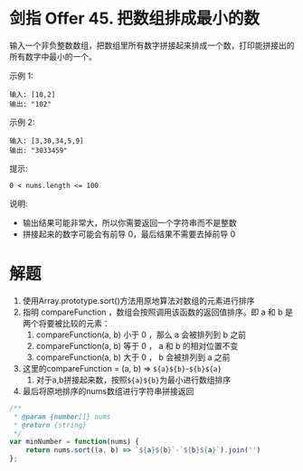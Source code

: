 # 剑指 Offer 45. 把数组排成最小的数
输入一个非负整数数组，把数组里所有数字拼接起来排成一个数，打印能拼接出的所有数字中最小的一个。

 

示例 1:
```
输入: [10,2]
输出: "102"
```
示例 2:
```
输入: [3,30,34,5,9]
输出: "3033459"
```


提示:
```
0 < nums.length <= 100
```

说明:

- 输出结果可能非常大，所以你需要返回一个字符串而不是整数
- 拼接起来的数字可能会有前导 0，最后结果不需要去掉前导 0

# 解题
1. 使用Array.prototype.sort()方法用原地算法对数组的元素进行排序
2. 指明 compareFunction ，数组会按照调用该函数的返回值排序。即 a 和 b 是两个将要被比较的元素： 
   1. compareFunction(a, b) 小于 0 ，那么 a 会被排列到 b 之前
   2. compareFunction(a, b) 等于 0 ， a 和 b 的相对位置不变
   3. compareFunction(a, b) 大于 0 ， b 会被排列到 a 之前
3. 这里的compareFunction = (a, b) => `${a}${b}`-`${b}${a}`
   1. 对于a,b拼接起来数，按照`${a}${b}`为最小进行数组排序
4. 最后将原地排序的nums数组进行字符串拼接返回

```js
/**
 * @param {number[]} nums
 * @return {string}
 */
var minNumber = function(nums) {
    return nums.sort((a, b) => `${a}${b}`-`${b}${a}`).join('')
}; 
```
